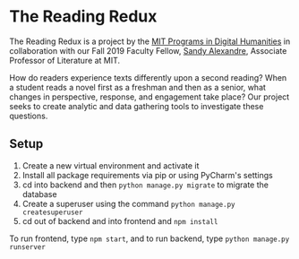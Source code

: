 # The Reading Redux

The Reading Redux is a project by the [MIT Programs in Digital Humanities](https://digitalhumanities.mit.edu) in collaboration with our Fall 2019 Faculty Fellow, [Sandy Alexandre](https://lit.mit.edu/people/salexandre/), Associate Professor of Literature at MIT.

How do readers experience texts differently upon a second reading? When a student reads a novel first as a freshman and then as a senior, what changes in perspective, response, and engagement take place? Our project seeks to create analytic and data gathering tools to investigate these questions.


## Setup

1. Create a new virtual environment and activate it
2. Install all package requirements via pip or using PyCharm's settings
3. cd into backend and then `python manage.py migrate` to migrate the database
4. Create a superuser using the command `python manage.py createsuperuser`
5. cd out of backend and into frontend and `npm install`

To run frontend, type `npm start`, and to run backend, type `python manage.py runserver`
